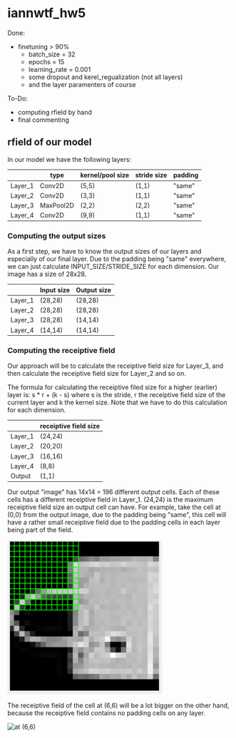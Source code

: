 # iannwtf_hw5

Done: 
  - finetuning > 90%
    - batch_size = 32
    - epochs = 15   
    - learning_rate = 0.001
    - some dropout and kerel_regualization (not all layers)
    - and the layer paramenters of course
    
To-Do:
- computing rfield by hand
- final commenting

## rfield of our model
In our model we have the following layers:

|         |   type    | kernel/pool size | stride size | padding |
|---------|-----------|------------------|-------------|---------|
| Layer_1 |  Conv2D   |       (5,5)      |    (1,1)    | "same"  |
| Layer_2 |  Conv2D   |       (3,3)      |    (1,1)    | "same"  |
| Layer_3 | MaxPool2D |       (2,2)      |    (2,2)    | "same"  |
| Layer_4 |  Conv2D   |       (9,9)      |    (1,1)    | "same"   |

### Computing the output sizes
As a first step, we have to know the output sizes of our layers and especially
of our final layer. Due to the padding being "same" everywhere, we can
just calculate INPUT_SIZE/STRIDE_SIZE for each dimension.
Our image has a size of 28x28. 

|         | Input size| Output size |
|---------|-----------|-------------|
| Layer_1 |  (28,28)  |   (28,28)   |
| Layer_2 |  (28,28)  |   (28,28)   |
| Layer_3 |  (28,28)  |   (14,14)   |
| Layer_4 |  (14,14)  |   (14,14)   |

### Computing the receiptive field
Our approach will be to calculate the receiptive field size for Layer_3, and 
then calculate the receiptive field size for Layer_2 and so on.

The formula for calculating the receiptive filed size for a higher (earlier)
layer is: s * r + (k - s) where s is the stride, r the receiptive field size 
of the current layer and k the kernel size. Note that we have to do this calculation for
each dimension.

|         | receiptive field size | 
|---------|-----------------------|
| Layer_1 |        (24,24)        |
| Layer_2 |        (20,20)        |
| Layer_3 |        (16,16)        |
| Layer_4 |        (8,8)          |
| Output  |        (1,1)          |

Our output "image" has 14x14 = 196 different output cells.
Each of these cells has a different receiptive field in Layer_1. (24,24)
is the maximum receiptive field size an output cell can have. 
For example, take the cell at (0,0) from the output image, due to the
padding being "same", this cell will have a rather small receiptive field
due to the padding cells in each layer being part of the field.

![at (0,0)](./img/rField(0,0).PNG)

The receiptive field of the cell at (6,6) will be a lot bigger on the other
hand, because the receiptive field contains no padding cells on any layer.

![at (6,6)](./img/rField(6,6).PNG)
